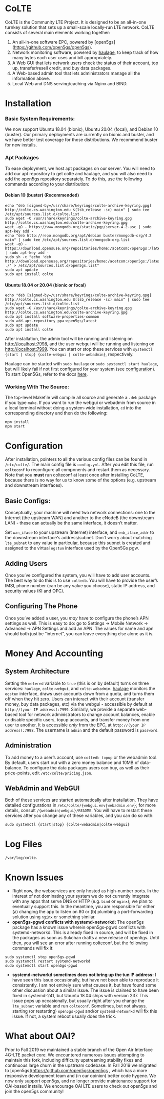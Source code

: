 # CoLTE
CoLTE is the Community LTE Project. It is designed to be an all-in-one turnkey solution that sets up a small-scale locally-run LTE network. CoLTE consists of several main elements working together:
1) An all-in-one software EPC, powered by [open5gs] (https://github.com/open5gs/open5gs).
2) Network monitoring software, powered by [haulage](https://github.com/uw-ictd/haulage), to keep track of how many bytes each user uses and bill appropriately.
3) A Web GUI that lets network users check the status of their account, top up, transfer/resell credit, and buy data packages.
4) A Web-based admin tool that lets administrators manage all the information above.
5) Local Web and DNS serving/caching via Nginx and BIND.

# Installation
### Basic System Requirements:
We now support Ubuntu 18.04 (bionic), Ubuntu 20.04 (focal), and Debian 10
(buster). Our primary deployments are currently on bionic and buster, and we
have better test coverage for those distributions. We recommend buster for new
installs.

### Apt Packages
To ease deployment, we host apt packages on our server. You will need to add our
apt repository to get colte and haulage, and you will also need to add the
open5gs repository separately. To do this, use the following commands according
to your distribution:

#### Debian 10 (buster) (Recommended)
```shell
echo "deb [signed-by=/usr/share/keyrings/colte-archive-keyring.gpg] http://colte.cs.washington.edu $(lsb_release -sc) main" | sudo tee /etc/apt/sources.list.d/colte.list
sudo wget -O /usr/share/keyrings/colte-archive-keyring.gpg http://colte.cs.washington.edu/colte-archive-keyring.gpg
wget -qO - https://www.mongodb.org/static/pgp/server-4.2.asc | sudo apt-key add -
echo "deb http://repo.mongodb.org/apt/debian buster/mongodb-org/4.2 main" | sudo tee /etc/apt/sources.list.d/mongodb-org.list
wget -qO - https://download.opensuse.org/repositories/home:/acetcom:/open5gs:/latest/Debian_10/Release.key | sudo apt-key add -
sudo sh -c "echo 'deb http://download.opensuse.org/repositories/home:/acetcom:/open5gs:/latest/Debian_10/ ./' > /etc/apt/sources.list.d/open5gs.list"
sudo apt update
sudo apt install colte
```

#### Ubuntu 18.04 or 20.04 (bionic or focal)
```shell
echo "deb [signed-by=/usr/share/keyrings/colte-archive-keyring.gpg] http://colte.cs.washington.edu $(lsb_release -sc) main" | sudo tee /etc/apt/sources.list.d/colte.list
sudo wget -O /usr/share/keyrings/colte-archive-keyring.gpg http://colte.cs.washington.edu/colte-archive-keyring.gpg
sudo apt install software-properties-common
sudo add-apt-repository ppa:open5gs/latest
sudo apt update
sudo apt install colte
```

After installation, the admin tool will be running and listening on [http://localhost:7998](http://localhost:7998), and the user webgui will be running and listening on [http://localhost:7999](http://localhost:7999). You can start or stop these services with `systemctl {start | stop} {colte-webgui | colte-webadmin}`, respectively.

Haulage can be started with `sudo haulage` or `sudo systemctl start haulage`, but will likely fail if not first configured for your system (see [configuration](#Configuration)). To start Open5Gs, refer to the docs [here](https://open5gs.org/open5gs/docs/).

### Working With The Source:
The top-level Makefile will compile all source and generate a `.deb` package if you type `make`. If you want to run the webgui or webadmin from source in a local terminal without doing a system-wide installation, `cd` into the corresponding directory and then do the following:
```
npm install
npm start
```

# Configuration
After installation, pointers to all the various config files can be found in `/etc/colte/`. The main config file is `config.yml`. After you edit this file, run `colteconf` to reconfigure all components and restart them as necessary. Note that you **must** run colteconf at least once after installing CoLTE, because there is no way for us to know some of the options (e.g. upstream and downstream interfaces).

## Basic Configs:
Conceptually, your machine will need two network connections: one to the Internet (the upstream WAN) and another to the eNodeB (the downstream LAN) - these can actually be the same interface, it doesn't matter.

Set `wan_iface` to your upstream (Internet) interface, and `enb_iface_addr` to the downstream interface's address/subnet. Don't worry about matching `lte_subnet` to any value in particular, because this subnet is created and assigned to the virtual `ogstun` interface used by the Open5Gs pgw.

## Adding Users
Once you’ve configured the system, you will have to add user accounts. The best way to do this is to use `coltedb`. You will have to provide the user’s IMSI, phone number (can be any value you choose), static IP address, and security values (KI and OPC).

## Configuring The Phone
Once you’ve added a user, you *may* have to configure the phone’s APN settings as well. This is easy to do: go to Settings -> Mobile Network -> Advanced -> APN Settings and add an APN. The values for name and apn should both just be “internet”, you can leave everything else alone as it is.

# Money And Accounting
## System Architecture
Setting the `metered` variable to `true` (this is on by default) turns on three services: `haulage`, `colte-webgui`, and `colte-webadmin`. [haulage](https://github.com/uw-ictd/haulage) monitors the `ogstun` interface, draws user accounts down from a quota, and turns them off when they hit zero. Users can interact with their account (transfer money, buy data packages, etc) via the webgui - accessible by default at `http://(your IP address):7999`. Similarly, we provide a separate web-based tool for network administrators to change account balances, enable or disable specific users, topup accounts, and transfer money from one user to another. It is accessible *only* from the EPC, at `http://(your IP address):7998`. The username is `admin` and the default password is `password`.

## Administration
To add money to a user’s account, use `coltedb topup` or the webadmin tool. By default, users start out with a zero money balance and 10MB of data-balance. To configure the data packages users can buy, as well as their price-points, edit `/etc/colte/pricing.json`.

## WebAdmin and WebGUI
Both of these services are started automatically after installation. They have detailed configurations in `/etc/colte/{webgui.env|webadmin.env}`; for more details, consult `/{webadmin|webgui}/README`. You will have to restart these services after you change any of these variables, and you can do so with:
```
sudo systemctl {start|stop} {colte-webadmin|colte-webgui}
```

# Log Files
`/var/log/colte`.

# Known Issues
- Right now, the webservices are only hosted as high-number ports. In the interest of not dominating your system we do not currently integrate with any apps that serve DNS or HTTP (e.g. `bind` or `nginx`); we plan to eventually support this. In the meantime, you are responsible for either (a) changing the app to listen on 80 or (b) plumbing a port-forwarding solution using `nginx` or something similar.
- **open5gs-pgwd conflicts with systemd-networkd:** The open5gs package has a known issue wherein open5gs-pgwd conflicts with systemd-networkd. This is already fixed in source, and will be fixed in the packages as soon as Sukchan drafts a new release of open5gs. Until then, you will see an error after running colteconf, but the following commands will fix it:
```
sudo systemctl stop open5gs-pgwd
sudo systemctl restart systemd-networkd
sudo systemctl start open5gs-pgwd
```
- **systemd-networkd sometimes does not bring up the tun IP address:**
I have seen this issue occasionally, but have not been able to reproduce it consistently. I am not entirely sure what causes it, but have found some other discussion about a similar issue. The issue is claimed to have been fixed in systemd-241, but Ubuntu 18.04 ships with version 237. This issue pops up occasionally, but usually right after you change the `lte_subnet` variable and run `colteconf`. Sometimes, but not always, starting (or restarting) `open5gs-pgwd` and/or `systemd-networkd` will fix this issue. If not, a system reboot usually does the trick.

# What about OAI?

Prior to Fall 2019 we maintained a stable branch of the Open Air
Interface 4G-LTE packet core. We encountered numerous issues
attempting to maintain this fork, including difficulty upstreaming
stability fixes and continuous large churn in the upstream
codebase. In Fall 2019 we migrated to
[open5gs](https://github.com/open5gs/open5gs , which has a more
responsive development team and (in our opinion) better code
hygene. We now only support open5gs, and no longer provide maintenance
support for OAI-based installs. We encourage OAI LTE users to check
out open5gs and join the open5gs community!
